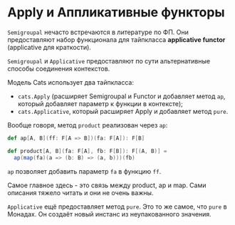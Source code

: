 # Apply и Аппликативные функторы

`Semigroupal` нечасто встречаются в литературе по ФП. Они предоставляют набор функционала для тайпкласса **applicative functor** (applicative для краткости).

`Semigroupal` и `Applicative` предоставляют по сути альтернативные способы соединения контекстов.

Модель Cats использует два тайпкласса: 

- `cats.Apply` (расширяет Semigroupal и Functor и добавляет метод `ap`, который добавляет параметр к функции в контексте);
- `cats.Applicative`, который расширяет Apply и добавляет метод `pure`.

Вообще говоря, метод `product` реализован через `ap`:

```scala
def ap[A, B](ff: F[A => B])(fa: F[A]): F[B]

def product[A, B](fa: F[A], fb: F[B]): F[(A, B)] =
  ap(map(fa)(a => (b: B) => (a, b)))(fb)
```

`ap` позволяет добавить параметр `fa` в функцию `ff`.

Самое главное здесь - это связь между product, ap и map. Сами описания тяжело читать и они не очень важны.

`Applicative` ещё предоставляет метод `pure`. Это то же самое, что `pure` в Монадах. Он создаёт новый инстанс из неупакованного значения. 